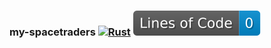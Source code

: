 ### my-spacetraders [![Rust](https://github.com/LegitCamper/my-spacetraders/actions/workflows/rust.yml/badge.svg)](https://github.com/LegitCamper/my-spacetraders/actions/workflows/rust.yml) [![Lines of Code](https://github.com/LegitCamper/my-spacetraders/blob/image-data/badge.svg)](https://github.com/LegitCamper/my-spacetraders/blob/image-data/badge.svg)
